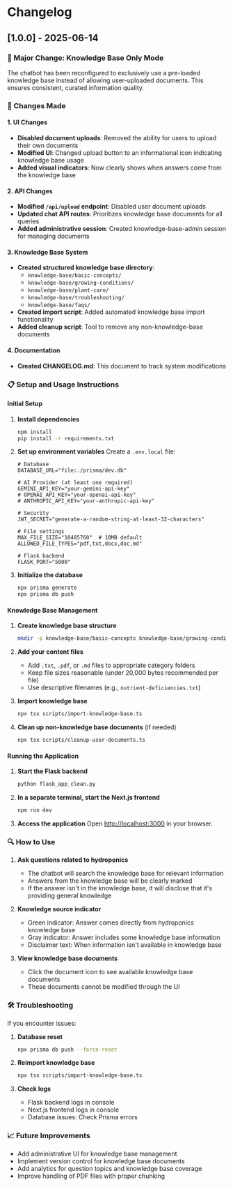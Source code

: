# Changelog

## [1.0.0] - 2025-06-14

### 🌟 Major Change: Knowledge Base Only Mode

The chatbot has been reconfigured to exclusively use a pre-loaded knowledge base instead of allowing user-uploaded documents. This ensures consistent, curated information quality.

### 🔧 Changes Made

#### 1. UI Changes
- **Disabled document uploads**: Removed the ability for users to upload their own documents
- **Modified UI**: Changed upload button to an informational icon indicating knowledge base usage
- **Added visual indicators**: Now clearly shows when answers come from the knowledge base

#### 2. API Changes
- **Modified `/api/upload` endpoint**: Disabled user document uploads
- **Updated chat API routes**: Prioritizes knowledge base documents for all queries
- **Added administrative session**: Created knowledge-base-admin session for managing documents

#### 3. Knowledge Base System
- **Created structured knowledge base directory**:
  - `knowledge-base/basic-concepts/`
  - `knowledge-base/growing-conditions/`
  - `knowledge-base/plant-care/`
  - `knowledge-base/troubleshooting/`
  - `knowledge-base/faqs/`
- **Created import script**: Added automated knowledge base import functionality
- **Added cleanup script**: Tool to remove any non-knowledge-base documents

#### 4. Documentation
- **Created CHANGELOG.md**: This document to track system modifications

### 📋 Setup and Usage Instructions

#### Initial Setup

1. **Install dependencies**
   ```bash
   npm install
   pip install -r requirements.txt
   ```

2. **Set up environment variables**
   Create a `.env.local` file:
   ```
   # Database
   DATABASE_URL="file:./prisma/dev.db"

   # AI Provider (at least one required)
   GEMINI_API_KEY="your-gemini-api-key"
   # OPENAI_API_KEY="your-openai-api-key"
   # ANTHROPIC_API_KEY="your-anthropic-api-key"

   # Security
   JWT_SECRET="generate-a-random-string-at-least-32-characters"

   # File settings
   MAX_FILE_SIZE="10485760"  # 10MB default
   ALLOWED_FILE_TYPES="pdf,txt,docx,doc,md"

   # Flask backend
   FLASK_PORT="5000"
   ```

3. **Initialize the database**
   ```bash
   npx prisma generate
   npx prisma db push
   ```

#### Knowledge Base Management

1. **Create knowledge base structure**
   ```bash
   mkdir -p knowledge-base/basic-concepts knowledge-base/growing-conditions knowledge-base/plant-care knowledge-base/troubleshooting knowledge-base/faqs
   ```

2. **Add your content files**
   - Add `.txt`, `.pdf`, or `.md` files to appropriate category folders
   - Keep file sizes reasonable (under 20,000 bytes recommended per file)
   - Use descriptive filenames (e.g., `nutrient-deficiencies.txt`)

3. **Import knowledge base**
   ```bash
   npx tsx scripts/import-knowledge-base.ts
   ```
   
4. **Clean up non-knowledge base documents** (if needed)
   ```bash
   npx tsx scripts/cleanup-user-documents.ts
   ```

#### Running the Application

1. **Start the Flask backend**
   ```bash
   python flask_app_clean.py
   ```

2. **In a separate terminal, start the Next.js frontend**
   ```bash
   npm run dev
   ```

3. **Access the application**
   Open [http://localhost:3000](http://localhost:3000) in your browser.

### 🔍 How to Use

1. **Ask questions related to hydroponics**
   - The chatbot will search the knowledge base for relevant information
   - Answers from the knowledge base will be clearly marked
   - If the answer isn't in the knowledge base, it will disclose that it's providing general knowledge

2. **Knowledge source indicator**
   - Green indicator: Answer comes directly from hydroponics knowledge base
   - Gray indicator: Answer includes some knowledge base information 
   - Disclaimer text: When information isn't available in knowledge base

3. **View knowledge base documents**
   - Click the document icon to see available knowledge base documents
   - These documents cannot be modified through the UI

### 🛠️ Troubleshooting

If you encounter issues:

1. **Database reset**
   ```bash
   npx prisma db push --force-reset
   ```

2. **Reimport knowledge base**
   ```bash
   npx tsx scripts/import-knowledge-base.ts
   ```

3. **Check logs**
   - Flask backend logs in console
   - Next.js frontend logs in console
   - Database issues: Check Prisma errors

### 📈 Future Improvements

- Add administrative UI for knowledge base management
- Implement version control for knowledge base documents
- Add analytics for question topics and knowledge base coverage
- Improve handling of PDF files with proper chunking